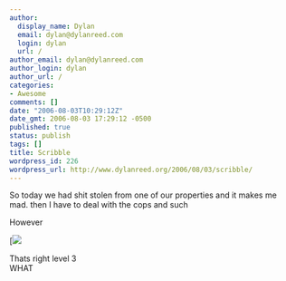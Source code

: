 ```yaml
---
author:
  display_name: Dylan
  email: dylan@dylanreed.com
  login: dylan
  url: /
author_email: dylan@dylanreed.com
author_login: dylan
author_url: /
categories:
- Awesome
comments: []
date: "2006-08-03T10:29:12Z"
date_gmt: 2006-08-03 17:29:12 -0500
published: true
status: publish
tags: []
title: Scribble
wordpress_id: 226
wordpress_url: http://www.dylanreed.org/2006/08/03/scribble/
---
```


So today we had shit stolen from one of our properties and it makes me mad. then I have to deal with the cops and such

However

[[![][1]][2]

   [1]: http://www.jmtb02.com/scribble/45686396.jpg
   [2]: http://www.armorgames.com/games/scribble.html

Thats right level 3  
WHAT
